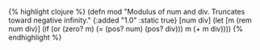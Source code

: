 {% highlight clojure %}
(defn mod
  "Modulus of num and div. Truncates toward negative infinity."
  {:added "1.0"
   :static true}
  [num div] 
  (let [m (rem num div)] 
    (if (or (zero? m) (= (pos? num) (pos? div)))
      m 
      (+ m div))))
{% endhighlight %}
